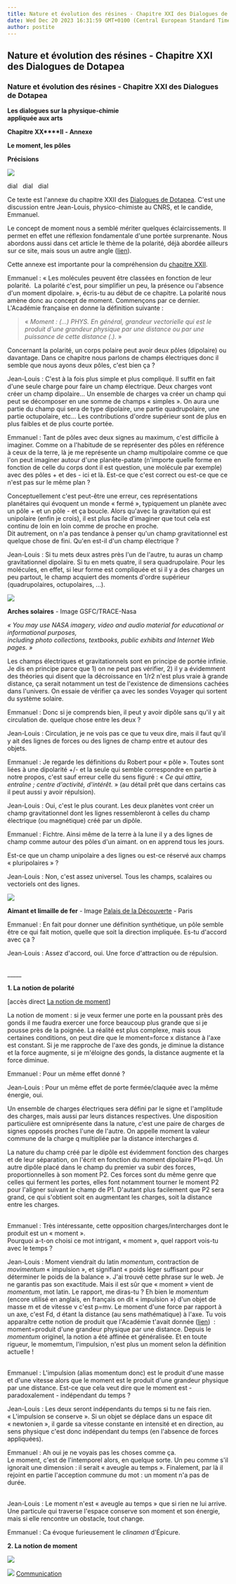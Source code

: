 ```yaml
---
title: Nature et évolution des résines - Chapitre XXI des Dialogues de Dotapea
date: Wed Dec 20 2023 16:31:59 GMT+0100 (Central European Standard Time)
author: postite
---
```


## Nature et évolution des résines - Chapitre XXI des Dialogues de Dotapea
### Nature et évolution des résines - Chapitre XXI des Dialogues de Dotapea
 **Les dialogues sur la physique-chimie  
appliquée aux arts**

**Chapitre XX****II** **- Annexe**

**Le moment, les pôles**

**Précisions**

[![](images/chap00cornelissavantvw.jpg)](dialoguesdotapea.html#notecornelis)

dial   dial   dial

Ce texte est l'annexe du chapitre XXII des [Dialogues de Dotapea](dialoguesdotapea.html). C'est une discussion entre Jean-Louis, physico-chimiste au CNRS, et le candide, Emmanuel.

Le concept de moment nous a semblé mériter quelques éclaircissements. Il permet en effet une réflexion fondamentale d'une portée surprenante. Nous abordons aussi dans cet article le thème de la polarité, déjà abordée ailleurs sur ce site, mais sous un autre angle ([lien](electronega.html#liaisonpolaire)).

Cette annexe est importante pour la compréhension du [chapitre XXII](chap22mouillage.html).

Emmanuel : « Les molécules peuvent être classées en fonction de leur polarité.  La polarité c'est, pour simplifier un peu, la présence ou l'absence d'un moment dipolaire. », écris-tu au début de ce chapitre. La polarité nous amène donc au concept de moment. Commençons par ce dernier. L'Académie française en donne la définition suivante :

> « _Moment : (...) PHYS. En général, grandeur vectorielle qui est le produit d'une grandeur physique par une distance ou par une puissance de cette distance (.)._ »

Concernant la polarité, un corps polaire peut avoir deux pôles (dipolaire) ou davantage. Dans ce chapitre nous parlons de champs électriques donc il semble que nous ayons deux pôles, c'est bien ça ?

Jean-Louis : C'est à la fois plus simple et plus compliqué. Il suffit en fait d'une seule charge pour faire un champ électrique. Deux charges vont créer un champ dipolaire... Un ensemble de charges va créer un champ qui peut se décomposer en une somme de champs « simples ». On aura une partie du champ qui sera de type dipolaire, une partie quadrupolaire, une partie octupolaire, etc... Les contributions d'ordre supérieur sont de plus en plus faibles et de plus courte portée.

Emmanuel : Tant de pôles avec deux signes au maximum, c'est difficile à imaginer. Comme on a l'habitude de se représenter des pôles en référence à ceux de la terre, là je me représente un champ multipolaire comme ce que l'on peut imaginer autour d'une planète-patate (n'importe quelle forme en fonction de celle du corps dont il est question, une molécule par exemple) avec des pôles + et des - ici et là. Est-ce que c'est correct ou est-ce que ce n'est pas sur le même plan ?

  
Conceptuellement c'est peut-être une erreur, ces représentations planétaires qui évoquent un monde « fermé », typiquement un planète avec un pôle + et un pôle - et ça boucle. Alors qu'avec la gravitation qui est unipolaire (enfin je crois), il est plus facile d'imaginer que tout cela est continu de loin en loin comme de proche en proche.  
Dit autrement, on n'a pas tendance à penser qu'un champ gravitationnel est quelque chose de fini. Qu'en est-il d'un champ électrique ?

  
Jean-Louis : Si tu mets deux astres près l'un de l'autre, tu auras un champ gravitationnel dipolaire. Si tu en mets quatre, il sera quadrupolaire. Pour les molécules, en effet, si leur forme est compliquée et si il y a des charges un peu partout, le champ acquiert des moments d'ordre supérieur (quadrupolaires, octupolaires, ...).

![](images/chap22annexesoleil.jpg)

**Arches solaires** \- Image GSFC/TRACE-Nasa

_« You may use NASA imagery, video and audio material for educational or informational purposes,  
including photo collections, textbooks, public exhibits and Internet Web pages. »_

Les champs électriques et gravitationnels sont en principe de portée infinie. Je dis en principe parce que 1) on ne peut pas vérifier, 2) il y a évidemment des théories qui disent que la décroissance en 1/r2 n'est plus vraie à grande distance, ça serait notamment un test de l'existence de dimensions cachées dans l'univers. On essaie de vérifier ça avec les sondes Voyager qui sortent du système solaire.

Emmanuel : Donc si je comprends bien, il peut y avoir dipôle sans qu'il y ait circulation de. quelque chose entre les deux ?

Jean-Louis : Circulation, je ne vois pas ce que tu veux dire, mais il faut qu'il y ait des lignes de forces ou des lignes de champ entre et autour des objets.

  
Emmanuel : Je regarde les définitions du Robert pour « pôle ». Toutes sont liées à une dipolarité +/- et la seule qui semble correspondre en partie à notre propos, c'est sauf erreur celle du sens figuré : « _Ce qui attire, entraîne ; centre d'activité, d'intérêt._ » (au détail prêt que dans certains cas il peut aussi y avoir répulsion).

Jean-Louis : Oui, c'est le plus courant. Les deux planètes vont créer un champ gravitationnel dont les lignes ressembleront à celles du champ électrique (ou magnétique) créé par un dipôle.

Emmanuel : Fichtre. Ainsi même de la terre à la lune il y a des lignes de champ comme autour des pôles d'un aimant. on en apprend tous les jours.

Est-ce que un champ unipolaire a des lignes ou est-ce réservé aux champs « pluripolaires » ?

Jean-Louis : Non, c'est assez universel. Tous les champs, scalaires ou vectoriels ont des lignes.

![](images/chap22annexelimaille.jpg)

**Aimant et limaille de fer** - Image [Palais de la Découverte](http://www.palais-decouverte.fr/) - Paris

Emmanuel : En fait pour donner une définition synthétique, un pôle semble être ce qui fait motion, quelle que soit la direction impliquée. Es-tu d'accord avec ça ?

  
Jean-Louis : Assez d'accord, oui. Une force d'attraction ou de répulsion.  
 

\_\_\_\_\_

**1\. La notion de polarité**

\[accès direct [La notion de moment](chap22momentpoles.html#moment)\]

La notion de moment : si je veux fermer une porte en la poussant près des gonds il me faudra exercer une force beaucoup plus grande que si je pousse près de la poignée. La réalité est plus complexe, mais sous certaines conditions, on peut dire que le moment=force x distance à l'axe est constant. Si je me rapproche de l'axe des gonds, je diminue la distance et la force augmente, si je m'éloigne des gonds, la distance augmente et la force diminue.

Emmanuel : Pour un même effet donné ?

Jean-Louis : Pour un même effet de porte fermée/claquée avec la même énergie, oui.

Un ensemble de charges électriques sera défini par le signe et l'amplitude des charges, mais aussi par leurs distances respectives. Une disposition particulière est omniprésente dans la nature, c'est une paire de charges de signes opposés proches l'une de l'autre. On appelle moment la valeur commune de la charge q multipliée par la distance intercharges d.

La nature du champ créé par le dipôle est évidemment fonction des charges et de leur séparation, on l'écrit en fonction du moment dipolaire P1\=qd. Un autre dipôle placé dans le champ du premier va subir des forces, proportionnelles à son moment P2. Ces forces sont du même genre que celles qui ferment les portes, elles font notamment tourner le moment P2 pour l'aligner suivant le champ de P1. D'autant plus facilement que P2 sera grand, ce qui s'obtient soit en augmentant les charges, soit la distance entre les charges.  
 

Emmanuel : Très intéressante, cette opposition charges/intercharges dont le produit est un « moment ».  
Pourquoi a-t-on choisi ce mot intrigant, « moment », quel rapport vois-tu avec le temps ?

  
Jean-Louis : Moment viendrait du latin _momentum_, contraction de _movimentum_ « impulsion », et signifiant « poids léger suffisant pour déterminer le poids de la balance ». J'ai trouvé cette phrase sur le web. Je ne garantis pas son exactitude. Mais il est sûr que « moment » vient de _momentum_, mot latin. Le rapport, me diras-tu ? Eh bien le _momentum_ (encore utilisé en anglais, en français on dit « impulsion ») d'un objet de masse m et de vitesse v c'est p=mv. Le moment d'une force par rapport à un axe, c'est Fd, d étant la distance (au sens mathématique) à l'axe. Tu vois apparaître cette notion de produit que l'Académie t'avait donnée ([lien](chap22momentpoles.html#acadmoment))  : moment=produit d'une grandeur physique par une distance. Depuis le _momentum_ originel, la notion a été affinée et généralisée. Et en toute rigueur, le momemtum, l'impulsion, n'est plus un moment selon la définition actuelle !  
 

Emmanuel : L'impulsion (alias momentum donc) est le produit d'une masse et d'une vitesse alors que le moment est le produit d'une grandeur physique par une distance. Est-ce que cela veut dire que le moment est - paradoxalement - indépendant du temps ?

Jean-Louis : Les deux seront indépendants du temps si tu ne fais rien. « L'impulsion se conserve ». Si un objet se déplace dans un espace dit « newtonien », il garde sa vitesse constante en intensité et en direction, au sens physique c'est donc indépendant du temps (en l'absence de forces appliquées).

Emmanuel : Ah oui je ne voyais pas les choses comme ça.  
Le moment, c'est de l'intemporel alors, en quelque sorte. Un peu comme s'il ignorait une dimension : il serait « aveugle au temps ». Finalement, par là il rejoint en partie l'acception commune du mot : un moment n'a pas de durée.  
 

Jean-Louis : Le moment n'est « aveugle au temps » que si rien ne lui arrive. Une particule qui traverse l'espace conserve son moment et son énergie, mais si elle rencontre un obstacle, tout change.

Emmanuel : Ca évoque furieusement le _clinamen_ d'Épicure.

**2\. La notion de moment**





 ![](images/transparent122x1.gif)

![](images/flechebas.gif) [Communication](http://www.artrealite.com/annonceurs.htm)